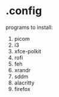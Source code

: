 # .config
programs to install:
1. picom
2. i3
3. xfce-polkit
4. rofi
5. feh
6. xrandr
7. sddm
8. alacritty
9. firefox


